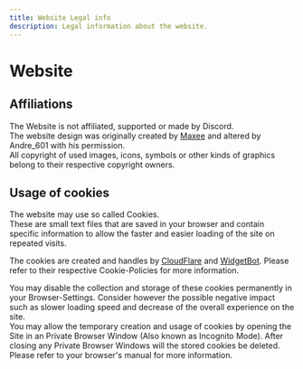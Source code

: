 ```yaml
---
title: Website Legal info
description: Legal information about the website.
---
```


[Maxee]: https://notmaxee.github.io/

[CloudFlare]: https://cloudflare.com
[WidgetBot]: https://widgetbot.io

<!--                     TRANSLATOR NOTES                       -->
<!--                                                            -->
<!-- Do not translate the below text.                           -->
<!-- Instead, edit the description in the above frontmatter.    -->
<!--                                                            -->
<!-- Additionally, add the following content after this comment -->
<!-- by removing the lines saying "REMOVE THIS LINE."           -->
<!-- Also, don't forget to translate the title (Text after |)   -->
<!-- and description.                                           -->
<!--                                                            -->
<!-- REMOVE THIS LINE.
/// note | Note
The below content is only available in English.
///
REMOVE THIS LINE. -->

# Website

## Affiliations
The Website is not affiliated, supported or made by Discord.  
The website design was originally created by [Maxee] and altered by Andre_601 with his permission.  
All copyright of used images, icons, symbols or other kinds of graphics belong to their respective copyright owners.

## Usage of cookies
The website may use so called Cookies.  
These are small text files that are saved in your browser and contain specific information to allow the faster and easier loading of the site on repeated visits.

The cookies are created and handles by [CloudFlare] and [WidgetBot]. Please refer to their respective Cookie-Policies for more information.

You may disable the collection and storage of these cookies permanently in your Browser-Settings. Consider however the possible negative impact such as slower loading speed and decrease of the overall experience on the site.  
You may allow the temporary creation and usage of cookies by opening the Site in an Private Browser Window (Also known as Incognito Mode). After closing any Private Browser Windows will the stored cookies be deleted.  
Please refer to your browser's manual for more information.
